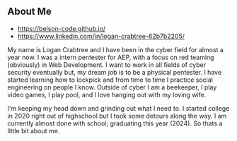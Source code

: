 <h2>About Me</h2>

- https://belson-code.github.io/
- https://www.linkedin.com/in/logan-crabtree-62b7b2205/

My name is Logan Crabtree and I have been in the cyber field for almost a year now. 
I was a intern pentester for AEP, with a focus on red teaming (obviously) in Web Development. 
I want to work in all fields of cyber security eventually but, my dream job is to be a physical 
pentester. I have started learning how to lockpick and from time to time I practice social engineering on
people I know. Outside of cyber I am a beekeeper, I play video games, I play pool, and I love hanging out with my loving wife.

I'm keeping my head down and grinding out what I need to. I started college in 2020 right out 
of highschool but I took some detours along the way. I am currently
almost done with school; graduating this year (2024). So thats a little bit about me.

